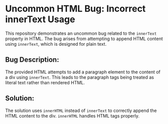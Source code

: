 # Uncommon HTML Bug: Incorrect innerText Usage

This repository demonstrates an uncommon bug related to the `innerText` property in HTML.  The bug arises from attempting to append HTML content using `innerText`, which is designed for plain text.

## Bug Description:

The provided HTML attempts to add a paragraph element to the content of a div using `innerText`.  This leads to the paragraph tags being treated as literal text rather than rendered HTML.

## Solution:

The solution uses `innerHTML` instead of `innerText` to correctly append the HTML content to the div. `innerHTML` handles HTML tags properly.

